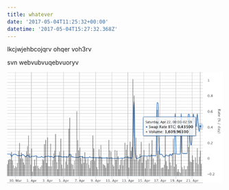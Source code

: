 ```yaml
---
title: whatever
date: '2017-05-04T11:25:32+00:00'
datetime: '2017-05-04T15:27:32.368Z'
---
```



lkcjwjehbcojqrv ohqer voh3rv

svn webvubvuqebvuoryv

![](/_news_docroot/feed/img/bfxdata1.png)

